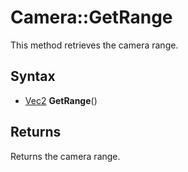 # Camera::GetRange

This method retrieves the camera range.

## Syntax
- [Vec2](Vec2.md) **GetRange**()

## Returns

Returns the camera range.
